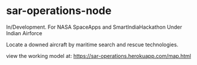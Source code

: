 # sar-operations-node
In/Development.
For NASA SpaceApps and SmartIndiaHackathon Under Indian Airforce

Locate a downed aircraft by maritime search and rescue technologies.

view the working model at: https://sar-operations.herokuapp.com/map.html
